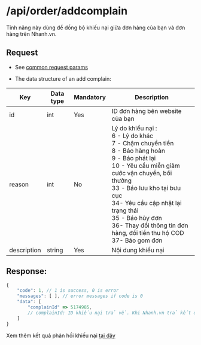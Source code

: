 # /api/order/addcomplain
Tính năng này dùng để đồng bộ khiếu nại giữa đơn hàng của bạn và đơn hàng trên Nhanh.vn.

## Request

- See [common request params](/api.md#request)

- The data structure of an add complain: 

Key | Data type | Mandatory | Description
---- | ------|------|-----
id | int | Yes | ID đơn hàng bên website của bạn
reason | int| No | Lý do khiếu nại :<br> 6 - Lý do khác <br> 7 - Chậm chuyển tiền <br> 8 - Báo hàng hoàn <br> 9 - Báo phát lại <br> 10 - Yêu cầu miễn giảm cước vận chuyển, bồi thường <br> 33 - Báo lưu kho tại bưu cục <br> 34- Yêu cầu cập nhật lại trạng thái <br> 35 - Báo hủy đơn <br> 36- Thay đổi thông tin đơn hàng, đổi tiền thu hộ COD <br> 37- Báo gom đơn
description | string | Yes | Nội dung khiếu nại

## Response: 
```js
{
	"code": 1, // 1 is success, 0 is error
	"messages": [ ], // error messages if code is 0
	"data": [
		"complainId" => 5174985, 
		// complainId: ID khiếu nại trả về. Khi Nhanh.vn trả kết quả phản hồi khiếu nại sẽ kèm thêm complainId này.
	]
}
```
Xem thêm kết quả phản hồi khiếu nại [tại đây](https://developers.nhanh.vn/order/listen-complain.html) 




